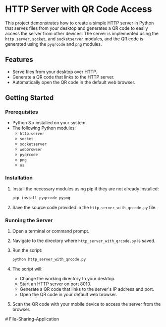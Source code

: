 # HTTP Server with QR Code Access

This project demonstrates how to create a simple HTTP server in Python that serves files from your desktop and generates a QR code to easily access the server from other devices. The server is implemented using the `http.server`, `socket`, and `socketserver` modules, and the QR code is generated using the `pyqrcode` and `png` modules. 

## Features

- Serve files from your desktop over HTTP.
- Generate a QR code that links to the HTTP server.
- Automatically open the QR code in the default web browser.

## Getting Started

### Prerequisites

- Python 3.x installed on your system.
- The following Python modules:
  - `http.server`
  - `socket`
  - `socketserver`
  - `webbrowser`
  - `pyqrcode`
  - `png`
  - `os`

### Installation

1. Install the necessary modules using pip if they are not already installed:

    ```sh
    pip install pyqrcode pypng
    ```

2. Save the source code provided in the `http_server_with_qrcode.py` file.

### Running the Server

1. Open a terminal or command prompt.
2. Navigate to the directory where `http_server_with_qrcode.py` is saved.
3. Run the script:

    ```sh
    python http_server_with_qrcode.py
    ```

4. The script will:
    - Change the working directory to your desktop.
    - Start an HTTP server on port 8010.
    - Generate a QR code that links to the server's IP address and port.
    - Open the QR code in your default web browser.

5. Scan the QR code with your mobile device to access the server from the browser.

#   F i l e - S h a r i n g - A p p l i c a t i o n  
 